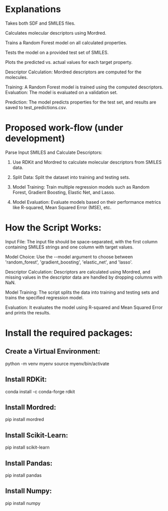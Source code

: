 # Explanations
Takes both SDF and SMILES files.

Calculates molecular descriptors using Mordred.

Trains a Random Forest model on all calculated properties.

Tests the model on a provided test set of SMILES.

Plots the predicted vs. actual values for each target property.

Descriptor Calculation: Mordred descriptors are computed for the molecules.

Training: A Random Forest model is trained using the computed descriptors.
Evaluation: The model is evaluated on a validation set.

Prediction: The model predicts properties for the test set, and results are saved to test_predictions.csv.

# Proposed work-flow (under development)
Parse Input SMILES and Calculate Descriptors:
1. Use RDKit and Mordred to calculate molecular descriptors from SMILES data.
2. Split Data:
Split the dataset into training and testing sets.

3. Model Training:
Train multiple regression models such as Random Forest, Gradient Boosting, Elastic Net, and Lasso.

4. Model Evaluation:
Evaluate models based on their performance metrics like R-squared, Mean Squared Error (MSE), etc.

# How the Script Works:
Input File: The input file should be space-separated, with the first column containing SMILES strings and one column with target values.

Model Choice: Use the --model argument to choose between 'random_forest', 'gradient_boosting', 'elastic_net', and 'lasso'.

Descriptor Calculation: Descriptors are calculated using Mordred, and missing values in the descriptor data are handled by dropping columns with NaN.

Model Training: The script splits the data into training and testing sets and trains the specified regression model.

Evaluation: It evaluates the model using R-squared and Mean Squared Error and prints the results.

# Install the required packages:
## Create a Virtual Environment:

python -m venv myenv
source myenv/bin/activate
## Install RDKit:
conda install -c conda-forge rdkit
## Install Mordred:
pip install mordred
## Install Scikit-Learn:
pip install scikit-learn
## Install Pandas:
pip install pandas
## Install Numpy:
pip install numpy






